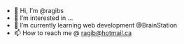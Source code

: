 - 👋 Hi, I’m @ragibs
- 👀 I’m interested in ...
- 🌱 I’m currently learning web development @BrainStation
- 📫 How to reach me @ ragib@hotmail.ca

<!---
ragibs/ragibs is a ✨ special ✨ repository because its `README.md` (this file) appears on your GitHub profile.
You can click the Preview link to take a look at your changes.
--->
